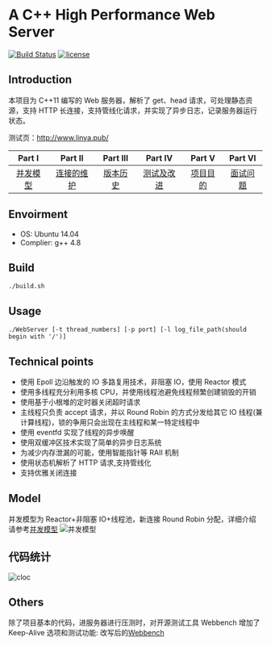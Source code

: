 # A C++ High Performance Web Server

[![Build Status](https://travis-ci.org/linyacool/WebServer.svg?branch=master)](https://travis-ci.org/linyacool/WebServer)
[![license](https://img.shields.io/github/license/mashape/apistatus.svg)](https://opensource.org/licenses/MIT)

## Introduction

本项目为 C++11 编写的 Web 服务器，解析了 get、head 请求，可处理静态资源，支持 HTTP 长连接，支持管线化请求，并实现了异步日志，记录服务器运行状态。

测试页：http://www.linya.pub/

|                                   Part Ⅰ                                   |                                     Part Ⅱ                                     |                                                 Part Ⅲ                                                 |                                     Part Ⅳ                                     |                                                 Part Ⅴ                                                 |                                                 Part Ⅵ                                                 |
| :------------------------------------------------------------------------: | :----------------------------------------------------------------------------: | :----------------------------------------------------------------------------------------------------: | :----------------------------------------------------------------------------: | :----------------------------------------------------------------------------------------------------: | :----------------------------------------------------------------------------------------------------: |
| [并发模型](https://github.com/linyacool/WebServer/blob/master/并发模型.md) | [连接的维护](https://github.com/linyacool/WebServer/blob/master/连接的维护.md) | [版本历史](https://github.com/linyacool/WebServer/blob/master/%E7%89%88%E6%9C%AC%E5%8E%86%E5%8F%B2.md) | [测试及改进](https://github.com/linyacool/WebServer/blob/master/测试及改进.md) | [项目目的](https://github.com/linyacool/WebServer/blob/master/%E9%A1%B9%E7%9B%AE%E7%9B%AE%E7%9A%84.md) | [面试问题](https://github.com/linyacool/WebServer/blob/master/%E9%9D%A2%E8%AF%95%E9%97%AE%E9%A2%98.md) |

## Envoirment

- OS: Ubuntu 14.04
- Complier: g++ 4.8

## Build

    ./build.sh

## Usage

    ./WebServer [-t thread_numbers] [-p port] [-l log_file_path(should begin with '/')]

## Technical points

- 使用 Epoll 边沿触发的 IO 多路复用技术，非阻塞 IO，使用 Reactor 模式
- 使用多线程充分利用多核 CPU，并使用线程池避免线程频繁创建销毁的开销
- 使用基于小根堆的定时器关闭超时请求
- 主线程只负责 accept 请求，并以 Round Robin 的方式分发给其它 IO 线程(兼计算线程)，锁的争用只会出现在主线程和某一特定线程中
- 使用 eventfd 实现了线程的异步唤醒
- 使用双缓冲区技术实现了简单的异步日志系统
- 为减少内存泄漏的可能，使用智能指针等 RAII 机制
- 使用状态机解析了 HTTP 请求,支持管线化
- 支持优雅关闭连接



## Model

并发模型为 Reactor+非阻塞 IO+线程池，新连接 Round Robin 分配，详细介绍请参考[并发模型](https://github.com/linyacool/WebServer/blob/master/并发模型.md)
![并发模型](https://github.com/linyacool/WebServer/blob/master/datum/model.png)

## 代码统计

![cloc](https://github.com/linyacool/WebServer/blob/master/datum/cloc.png)

## Others

除了项目基本的代码，进服务器进行压测时，对开源测试工具 Webbench 增加了 Keep-Alive 选项和测试功能: 改写后的[Webbench](https://github.com/linyacool/WebBench)
